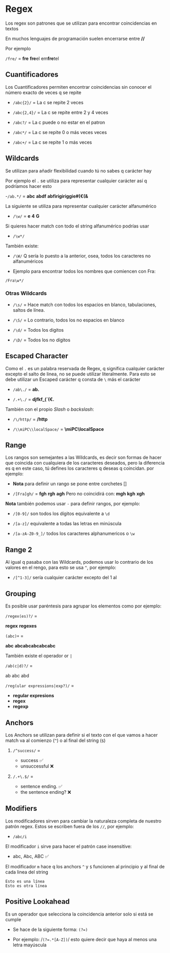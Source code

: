 # Regex

Los regex son patrones que se utilizan para encontrar coincidencias en textos

En muchos lenguajes de programación suelen encerrarse entre **//**

Por ejemplo

`/fre/` =
**fre**
**fre**el
em**fre**tel

## Cuantificadores

Los Cuantificadores permiten encontrar coincidencias sin conocer el número exacto de veces q se repite

- `/abc{2}/` = La c se repite 2 veces

- `/abc{2,4}/` = La c se repite entre 2 y 4 veces

- `/abc?/` = La c puede o no estar en el patron

- `/abc*/` = La c se repite 0 o más veces veces

- `/abc+/` = La c se repite 1 o más veces

## Wildcards

Se utilizan para añadir flexibilidad cuando tú no sabes q carácter hay

Por ejemplo el ``.`` se utiliza para representar cualquier carácter así q podríamos hacer esto

-`/ab.*/` =
**abc**
**abdf**
**abfirigiriggie#(€(&**

La siguiente se utiliza para representar cualquier carácter alfanumérico

- `/\w/` =
**e**
**4**
**G**

Si quieres hacer match con todo el string alfanumérico podrías usar

- `/\w*/`

También existe:

- `/\W/`
Q sería lo puesto a la anterior, osea, todos los caracteres no alfanuméricos

- Ejemplo para encontrar todos los nombres que comiencen con Fra:

`/Fra\w*/`

### Otras Wildcards

- `/\s/` = Hace match con todos los espacios en blanco, tabulaciones, saltos de línea.
- `/\S/` = Lo contrario, todos los no espacios en blanco

- `/\d/` = Todos los digitos
- `/\D/` = Todos los no dígitos

## Escaped Character

Como el ``.`` es un palabra reservada de Regex, q significa cualquier carácter excepto el salto de linea, no se puede utilizar literalmente.
Para esto se debe utilizar un Escaped carácter q consta de ``\`` más el carácter

- ``/ab\./`` = **ab.**

- ``/.+\./`` = **djfkf_(`(€.**

También con el propio *Slash* o *backslash*:

- ``/\/http/`` = **/http**

- ``/\\miPC\\localSpace/`` = **\miPC\localSpace**

## Range

Los rangos son semejantes a las Wildcards, es decir son formas de hacer que coincida con cualquiera de los caracteres deseados, pero la diferencia es q en este caso, tú defines los caracteres q deseas q coincidan. por ejemplo:

- **Nota** para definir un rango se pone entre corchetes []

- ``/[Fra]gh/`` =
**fgh**
**rgh**
**agh**
Pero no coincidirá con:
**mgh**
**kgh**
**xgh**

**Nota** también podemos usar ``-`` para definir rangos, por ejemplo:

- ``/[0-9]/`` son todos los dígitos equivalente a ``\d``

- ``/[a-z]/`` equivalente a todas las letras en minúscula

- ``/[a-zA-Z0-9_]/`` todos los caracteres alphanumericos o ``\w``

## Range 2

Al igual q pasaba con las Wildcards, podemos usar lo contrario de los valores en el rengo, para esto se usa ``^``, por ejemplo:

- ``/[^1-3]/`` sería cualquier carácter excepto del 1 al

## Grouping

Es posible usar paréntesis para agrupar los elementos
como por ejemplo:

``/regex(es)?/`` =

**regex**
**regexes**

``(abc)+`` =

**abc**
**abcabcabcabcabc**

También existe el operador or ``|``

``/ab(c|d)?/`` =

ab
abc
abd

``/reg(ular expressions|exp?)/`` =

- **regular expresions**
- **regex**
- **regexp**

## Anchors

Los Anchors se utilizan para definir si el texto con el que vamos a hacer match va al comienzo (``^``) o al final del string (``$``)

1. ``/^success/`` =

    - success ✅
    - unsuccessful ❌

2. ``/.+\.$/`` =

    - sentence ending. ✅
    - the sentence ending? ❌

## Modifiers

Los modificadores sirven para cambiar la naturaleza completa de nuestro patrón regex. Estos se escriben fuera de los ``//``, por ejemplo:

- ``/abc/i``

El modificador `i` sirve para hacer el patrón case insensitive:

- abc, Abc, ABC ✅

El modificador ``m`` hace q los anchors ``^`` y ``$`` funcionen al principio y al final de cada linea del string

```text
Esto es una línea
Esto es otra línea
```

## Positive Lookahead

Es un operador que selecciona la coincidencia anterior solo si está se cumple

- Se hace de la siguiente forma: ``(?=)``

- Por ejemplo: /``(?=.*[A-Z])``/ esto quiere decir que haya al menos una letra mayúscula
